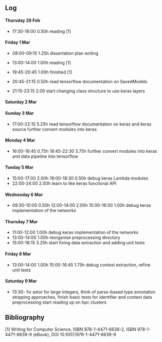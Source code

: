 ## Log

#### Thursday 28 Feb
* 17:30-18:00 0.50h
  reading [1]

#### Friday 1 Mar
* 08:00-09:15 1.25h
  dissertation plan writing

* 13:00-14:00 1.00h
  reading [1]
* 19:45-20:45 1.00h
  finished [1]
* 20:45-21:15 0.50h
  read tensorflow documentation on SavedModels
* 21:15-23:15 2.00
  start changing class structure to use keras layers

#### Saturday 2 Mar

#### Sunday 3 Mar
* 17:00-22:15 5.25h
  read tensorflow documentation on keras and keras source
  further convert modules into keras

#### Monday 4 Mar
* 16:00-16:45 0.75h
  18:45-22:30 3.75h
  further convert modules into keras and data pipeline into tensorflow

#### Tueday 5 Mar
* 15:00-17:00 2.00h
  18:00-18:30 0.50h
  debug keras Lambda modules
* 22:00-24:00 2.00h
  learn to like keras functional API

#### Wednesday 6 Mar
* 09:30-10:00 0.50h
  12:00-14:00 2.00h
  15:00-16:00 1.00h
  debug keras implementation of the networks

#### Thursday 7 Mar
* 11:00-12:00 1.00h
  debug keras implementation of the networks
* 13:00-14:00 1.00h
  reorganise preprocessing directory
* 15:00-18:15 3.25h
  start fixing data extraction and adding unit tests

#### Friday 8 Mar
* 13:00-14:00 1.00h
  15:00-16:45 1.75h
  debug context extraction, refine unit tests
  
#### Saturday 9 Mar
* 13:30-
  fix astor for large integers, 
  think of parso-based type annotation stripping approaches,
  finish basic tests for identifier and context data preprocessing
  start reading up on hpc clusters


## Bibliography

[1] Writing for Computer Science, ISBN 978-1-4471-6638-2, ISBN 978-1-4471-6639-9  (eBook), DOI 10.1007/978-1-4471-6639-9

